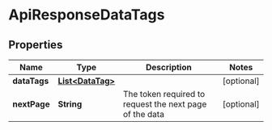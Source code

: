 
# ApiResponseDataTags

## Properties
Name | Type | Description | Notes
------------ | ------------- | ------------- | -------------
**dataTags** | [**List&lt;DataTag&gt;**](DataTag.md) |  |  [optional]
**nextPage** | **String** | The token required to request the next page of the data |  [optional]



